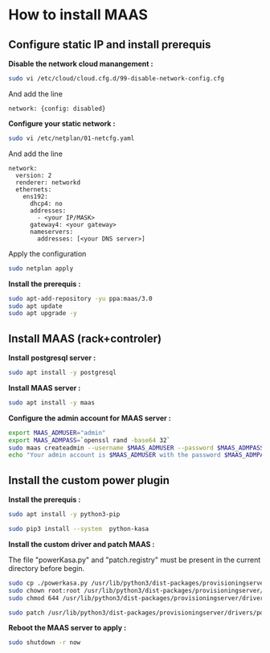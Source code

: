 How to install MAAS
====================


Configure static IP and install prerequis
---------------------
**Disable the network cloud manangement :**
```bash
sudo vi /etc/cloud/cloud.cfg.d/99-disable-network-config.cfg
```
And add the line 
```vim
network: {config: disabled}
```

**Configure your static network :**
```bash
sudo vi /etc/netplan/01-netcfg.yaml
```
And add the line 
```vim
network:
  version: 2
  renderer: networkd
  ethernets:
    ens192:
      dhcp4: no
      addresses:
        - <your IP/MASK>
      gateway4: <your gateway>
      nameservers:
        addresses: [<your DNS server>]
```
Apply the configuration
```bash
sudo netplan apply
```

**Install the prerequis :**
```bash
sudo apt-add-repository -yu ppa:maas/3.0
sudo apt update
sudo apt upgrade -y
```

Install MAAS (rack+controler)
---------------------
**Install postgresql server :**
```bash
sudo apt install -y postgresql
```

**Install MAAS server :**
```bash
sudo apt install -y maas
```

**Configure the admin account for MAAS server :**
```bash
export MAAS_ADMUSER="admin"
export MAAS_ADMPASS=`openssl rand -base64 32`
sudo maas createadmin --username $MAAS_ADMUSER --password $MAAS_ADMPASS --email "admin@exemple.com"
echo "Your admin account is $MAAS_ADMUSER with the password $MAAS_ADMPASS, don't lose it"
```

Install the custom power plugin
---------------------
**Install the prerequis :**
```bash
sudo apt install -y python3-pip
```
```bash
sudo pip3 install --system  python-kasa
```

**Install the custom driver and patch MAAS :**

The file "powerKasa.py" and "patch.registry" must be present in the current directory before begin.
```bash
sudo cp ./powerkasa.py /usr/lib/python3/dist-packages/provisioningserver/drivers/power/
sudo chown root:root /usr/lib/python3/dist-packages/provisioningserver/drivers/power/powerkasa.py
sudo chmod 644 /usr/lib/python3/dist-packages/provisioningserver/drivers/power/powerkasa.py
```
```bash
sudo patch /usr/lib/python3/dist-packages/provisioningserver/drivers/power/registry.py < patch.registry
```

**Reboot the MAAS server to apply :**
```bash
sudo shutdown -r now
```
